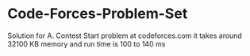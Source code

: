 # Code-Forces-Problem-Set
Solution for A. Contest Start problem at codeforces.com
it takes around 32100 KB memory
and run time is 100 to 140 ms 

